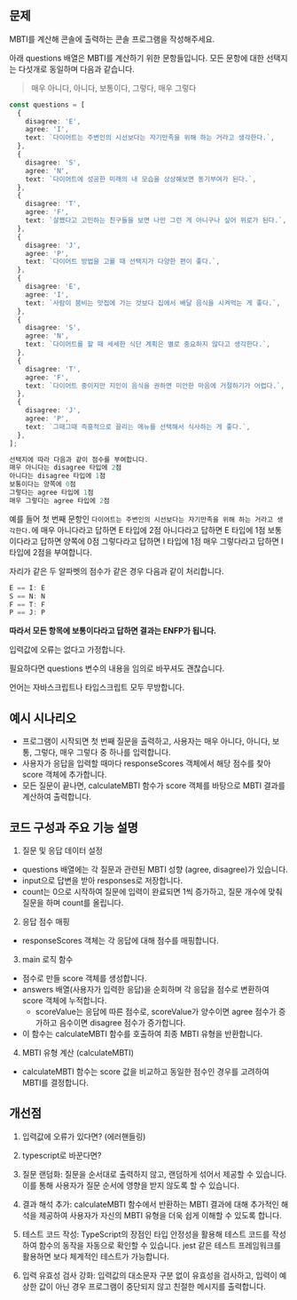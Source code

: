 ## 문제

MBTI를 계산해 콘솔에 출력하는 콘솔 프로그램을 작성해주세요.

아래 questions 배열은 MBTI를 계산하기 위한 문항들입니다.
모든 문항에 대한 선택지는 다섯개로 동일하며 다음과 같습니다.

> 매우 아니다, 아니다, 보통이다, 그렇다, 매우 그렇다

```ts
const questions = [
  {
    disagree: 'E',
    agree: 'I',
    text: `다이어트는 주변인의 시선보다는 자기만족을 위해 하는 거라고 생각한다.`,
  },
  {
    disagree: 'S',
    agree: 'N',
    text: `다이어트에 성공한 미래의 내 모습을 상상해보면 동기부여가 된다.`,
  },
  {
    disagree: 'T',
    agree: 'F',
    text: `살쪘다고 고민하는 친구들을 보면 나만 그런 게 아니구나 싶어 위로가 된다.`,
  },
  {
    disagree: 'J',
    agree: 'P',
    text: `다이어트 방법을 고를 때 선택지가 다양한 편이 좋다.`,
  },
  {
    disagree: 'E',
    agree: 'I',
    text: `사람이 붐비는 맛집에 가는 것보다 집에서 배달 음식을 시켜먹는 게 좋다.`,
  },
  {
    disagree: 'S',
    agree: 'N',
    text: `다이어트를 할 때 세세한 식단 계획은 별로 중요하지 않다고 생각한다.`,
  },
  {
    disagree: 'T',
    agree: 'F',
    text: `다이어트 중이지만 지인이 음식을 권하면 미안한 마음에 거절하기가 어렵다.`,
  },
  {
    disagree: 'J',
    agree: 'P',
    text: `그때그때 즉흥적으로 끌리는 메뉴를 선택해서 식사하는 게 좋다.`,
  },
];
```

```cs
선택지에 따라 다음과 같이 점수를 부여합니다.
매우 아니다는 disagree 타입에 2점
아니다는 disagree 타입에 1점
보통이다는 양쪽에 0점
그렇다는 agree 타입에 1점
매우 그렇다는 agree 타입에 2점
```

예를 들어 첫 번째 문항인 `다이어트는 주변인의 시선보다는 자기만족을 위해 하는 거라고 생각한다.`에
매우 아니다라고 답하면 E 타입에 2점
아니다라고 답하면 E 타입에 1점
보통이다라고 답하면 양쪽에 0점
그렇다라고 답하면 I 타입에 1점
매우 그렇다라고 답하면 I 타입에 2점을 부여합니다.

자리가 같은 두 알파벳의 점수가 같은 경우 다음과 같이 처리합니다.

```cs
E == I: E
S == N: N
F == T: F
P == J: P
```

**따라서 모든 항목에 보통이다라고 답하면 결과는 ENFP가 됩니다.**

입력값에 오류는 없다고 가정합니다.

필요하다면 questions 변수의 내용을 임의로 바꾸셔도 괜찮습니다.

언어는 자바스크립트나 타입스크립트 모두 무방합니다.

## 예시 시나리오

- 프로그램이 시작되면 첫 번째 질문을 출력하고, 사용자는 매우 아니다, 아니다, 보통, 그렇다, 매우 그렇다 중 하나를 입력합니다.
- 사용자가 응답을 입력할 때마다 responseScores 객체에서 해당 점수를 찾아 score 객체에 추가합니다.
- 모든 질문이 끝나면, calculateMBTI 함수가 score 객체를 바탕으로 MBTI 결과를 계산하여 출력합니다.

## 코드 구성과 주요 기능 설명

1. 질문 및 응답 데이터 설정

- questions 배열에는 각 질문과 관련된 MBTI 성향 (agree, disagree)가 있습니다.
- input으로 답변을 받아 responses로 저장합니다.
- count는 0으로 시작하여 질문에 입력이 완료되면 1씩 증가하고, 질문 개수에 맞춰 질문을 하며 count를 올립니다.

2. 응답 점수 매핑

- responseScores 객체는 각 응답에 대해 점수를 매핑합니다.

3. main 로직 함수

- 점수로 만들 score 객체를 생성합니다.
- answers 배열(사용자가 입력한 응답)을 순회하며 각 응답을 점수로 변환하여 score 객체에 누적합니다.
  - scoreValue는 응답에 따른 점수로, scoreValue가 양수이면 agree 점수가 증가하고 음수이면 disagree 점수가 증가합니다.
- 이 함수는 calculateMBTI 함수를 호출하여 최종 MBTI 유형을 반환합니다.

4. MBTI 유형 계산 (calculateMBTI)

- calculateMBTI 함수는 score 값을 비교하고 동일한 점수인 경우를 고려하여 MBTI를 결정합니다.

## 개선점

1. 입력값에 오류가 있다면? (에러핸들링)
2. typescript로 바꾼다면?
3. 질문 랜덤화: 질문을 순서대로 출력하지 않고, 랜덤하게 섞어서 제공할 수 있습니다. 이를 통해 사용자가 질문 순서에 영향을 받지 않도록 할 수 있습니다.

4. 결과 해석 추가: calculateMBTI 함수에서 반환하는 MBTI 결과에 대해 추가적인 해석을 제공하여 사용자가 자신의 MBTI 유형을 더욱 쉽게 이해할 수 있도록 합니다.

5. 테스트 코드 작성: TypeScript의 장점인 타입 안정성을 활용해 테스트 코드를 작성하여 함수의 동작을 자동으로 확인할 수 있습니다. jest 같은 테스트 프레임워크를 활용하면 보다 체계적인 테스트가 가능합니다.

6. 입력 유효성 검사 강화: 입력값의 대소문자 구분 없이 유효성을 검사하고, 입력이 예상한 값이 아닌 경우 프로그램이 중단되지 않고 친절한 메시지를 출력합니다.
